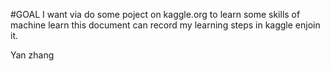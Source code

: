 #GOAL
I want via do some poject on kaggle.org to learn some skills of machine learn
this document can record my learning steps in kaggle
enjoin it.

Yan zhang
